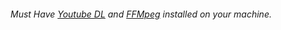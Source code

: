 ###### Must Have [Youtube DL](https://youtube-dl.org/) and [FFMpeg](https://www.ffmpeg.org/) installed on your machine.
